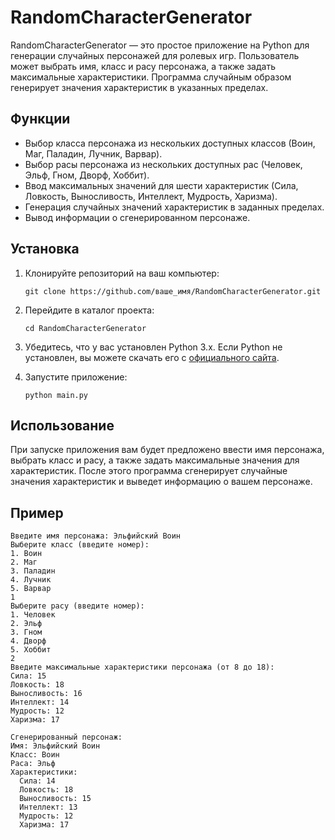 # RandomCharacterGenerator

RandomCharacterGenerator — это простое приложение на Python для генерации случайных персонажей для ролевых игр. Пользователь может выбрать имя, класс и расу персонажа, а также задать максимальные характеристики. Программа случайным образом генерирует значения характеристик в указанных пределах.

## Функции

- Выбор класса персонажа из нескольких доступных классов (Воин, Маг, Паладин, Лучник, Варвар).
- Выбор расы персонажа из нескольких доступных рас (Человек, Эльф, Гном, Дворф, Хоббит).
- Ввод максимальных значений для шести характеристик (Сила, Ловкость, Выносливость, Интеллект, Мудрость, Харизма).
- Генерация случайных значений характеристик в заданных пределах.
- Вывод информации о сгенерированном персонаже.

## Установка

1. Клонируйте репозиторий на ваш компьютер:

   ```
   git clone https://github.com/ваше_имя/RandomCharacterGenerator.git
   ```

2. Перейдите в каталог проекта:

   ```
   cd RandomCharacterGenerator
   ```

3. Убедитесь, что у вас установлен Python 3.x. Если Python не установлен, вы можете скачать его с [официального сайта](https://www.python.org/downloads/).

4. Запустите приложение:

   ```
   python main.py
   ```

## Использование

При запуске приложения вам будет предложено ввести имя персонажа, выбрать класс и расу, а также задать максимальные значения для характеристик. После этого программа сгенерирует случайные значения характеристик и выведет информацию о вашем персонаже.

## Пример

```
Введите имя персонажа: Эльфийский Воин
Выберите класс (введите номер):
1. Воин
2. Маг
3. Паладин
4. Лучник
5. Варвар
1
Выберите расу (введите номер):
1. Человек
2. Эльф
3. Гном
4. Дворф
5. Хоббит
2
Введите максимальные характеристики персонажа (от 8 до 18):
Сила: 15
Ловкость: 18
Выносливость: 16
Интеллект: 14
Мудрость: 12
Харизма: 17

Сгенерированный персонаж:
Имя: Эльфийский Воин
Класс: Воин
Раса: Эльф
Характеристики:
  Сила: 14
  Ловкость: 18
  Выносливость: 15
  Интеллект: 13
  Мудрость: 12
  Харизма: 17
```